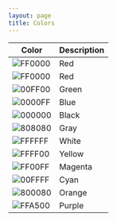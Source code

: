 ```yaml
---
layout: page
title: Colors
---
```


| Color | Description |
|-|-|
| ![FF0000](https://img.shields.io/badge/FF0000Label-FF0000Msg-FF0000) | Red           |
| ![FF0000](https://img.shields.io/badge/FF0000-FF0000) | Red           |
| ![00FF00](https://img.shields.io/badge/00FF00-00FF00) | Green         |
| ![0000FF](https://img.shields.io/badge/0000FF-0000FF) | Blue          |
| ![000000](https://img.shields.io/badge/000000-000000) | Black         |
| ![808080](https://img.shields.io/badge/808080-808080) | Gray          |
| ![FFFFFF](https://img.shields.io/badge/FFFFFF-FFFFFF) | White         |
| ![FFFF00](https://img.shields.io/badge/FFFF00-FFFF00) | Yellow        |
| ![FF00FF](https://img.shields.io/badge/FF00FF-FF00FF) | Magenta       |
| ![00FFFF](https://img.shields.io/badge/00FFFF-00FFFF) | Cyan          |
| ![800080](https://img.shields.io/badge/800080-800080) | Orange        |
| ![FFA500](https://img.shields.io/badge/FFA500-FFA500) | Purple        |

